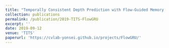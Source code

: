 ```yaml
---
title: "Temporally Consistent Depth Prediction with Flow-Guided Memory Units"
collection: publications
permalink: /publication/2019-TITS-FlowGRU
excerpt: ''
date: 2019-09-12
venue: 'TITS'
paperurl: 'https://cvlab-yonsei.github.io/projects/FlowGRU/'
---
```

